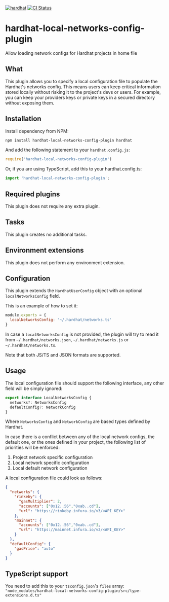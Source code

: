 [![hardhat](https://hardhat.org/buidler-plugin-badge.svg?1)](https://hardhat.org)
[![CI Status](https://github.com/facuspagnuolo/hardhat-local-networks-config-plugin/workflows/CI/badge.svg)](https://github.com/facuspagnuolo/hardhat-local-networks-config-plugin/actions)

# hardhat-local-networks-config-plugin

Allow loading network configs for Hardhat projects in home file

## What

This plugin allows you to specify a local configuration file to populate the Hardhat's networks config.
This means users can keep critical information stored locally without risking it to the project's devs or users.
For example, you can keep your providers keys or private keys in a secured directory without exposing them.

## Installation

Install dependency from NPM:

```bash
npm install hardhat-local-networks-config-plugin hardhat
```

And add the following statement to your `hardhat.config.js`:

```js
require('hardhat-local-networks-config-plugin')
```

Or, if you are using TypeScript, add this to your hardhat.config.ts:

```ts
import 'hardhat-local-networks-config-plugin';
```

## Required plugins

This plugin does not require any extra plugin.

## Tasks

This plugin creates no additional tasks.

## Environment extensions

This plugin does not perform any environment extension.

## Configuration

This plugin extends the `HardhatUserConfig` object with an optional `localNetworksConfig` field.

This is an example of how to set it:

```js
module.exports = {
  localNetworksConfig: '~/.hardhat/networks.ts'
}
```

In case a `localNetworksConfig` is not provided, the plugin will try to read it from `~/.hardhat/networks.json`, `~/.hardhat/networks.js` or `~/.hardhat/networks.ts`.

Note that both JS/TS and JSON formats are supported.

## Usage

The local configuration file should support the following interface, any other field will be simply ignored:

```ts
export interface LocalNetworksConfig {
  networks?: NetworksConfig
  defaultConfig?: NetworkConfig
}
```

Where `NetworksConfig` and `NetworkConfig` are based types defined by Hardhat.

In case there is a conflict between any of the local network configs, the default one, or the ones defined in your
project, the following list of priorities will be enforced:

1. Project network specific configuration
2. Local network specific configuration
3. Local default network configuration

A local configuration file could look as follows:

```json
{
  "networks": {
    "rinkeby": {
      "gasMultiplier": 2,
      "accounts": ["0x12..56","0xab..cd"],
      "url": "https://rinkeby.infura.io/v3/<API_KEY>"
    },
    "mainnet": {
      "accounts": ["0x12..56","0xab..cd"],
      "url": "https://mainnet.infura.io/v3/<API_KEY>"
    }
  },
  "defaultConfig": {
    "gasPrice": "auto"
  }
}
```

## TypeScript support

You need to add this to your `tsconfig.json`'s `files` array:
`"node_modules/hardhat-local-networks-config-plugin/src/type-extensions.d.ts"`
